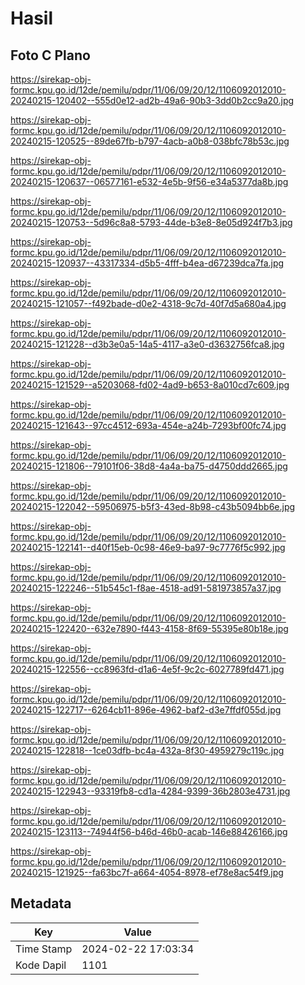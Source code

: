 # Hasil

## Foto C Plano

https://sirekap-obj-formc.kpu.go.id/12de/pemilu/pdpr/11/06/09/20/12/1106092012010-20240215-120402--555d0e12-ad2b-49a6-90b3-3dd0b2cc9a20.jpg

https://sirekap-obj-formc.kpu.go.id/12de/pemilu/pdpr/11/06/09/20/12/1106092012010-20240215-120525--89de67fb-b797-4acb-a0b8-038bfc78b53c.jpg

https://sirekap-obj-formc.kpu.go.id/12de/pemilu/pdpr/11/06/09/20/12/1106092012010-20240215-120637--06577161-e532-4e5b-9f56-e34a5377da8b.jpg

https://sirekap-obj-formc.kpu.go.id/12de/pemilu/pdpr/11/06/09/20/12/1106092012010-20240215-120753--5d96c8a8-5793-44de-b3e8-8e05d924f7b3.jpg

https://sirekap-obj-formc.kpu.go.id/12de/pemilu/pdpr/11/06/09/20/12/1106092012010-20240215-120937--43317334-d5b5-4fff-b4ea-d67239dca7fa.jpg

https://sirekap-obj-formc.kpu.go.id/12de/pemilu/pdpr/11/06/09/20/12/1106092012010-20240215-121057--f492bade-d0e2-4318-9c7d-40f7d5a680a4.jpg

https://sirekap-obj-formc.kpu.go.id/12de/pemilu/pdpr/11/06/09/20/12/1106092012010-20240215-121228--d3b3e0a5-14a5-4117-a3e0-d3632756fca8.jpg

https://sirekap-obj-formc.kpu.go.id/12de/pemilu/pdpr/11/06/09/20/12/1106092012010-20240215-121529--a5203068-fd02-4ad9-b653-8a010cd7c609.jpg

https://sirekap-obj-formc.kpu.go.id/12de/pemilu/pdpr/11/06/09/20/12/1106092012010-20240215-121643--97cc4512-693a-454e-a24b-7293bf00fc74.jpg

https://sirekap-obj-formc.kpu.go.id/12de/pemilu/pdpr/11/06/09/20/12/1106092012010-20240215-121806--79101f06-38d8-4a4a-ba75-d4750ddd2665.jpg

https://sirekap-obj-formc.kpu.go.id/12de/pemilu/pdpr/11/06/09/20/12/1106092012010-20240215-122042--59506975-b5f3-43ed-8b98-c43b5094bb6e.jpg

https://sirekap-obj-formc.kpu.go.id/12de/pemilu/pdpr/11/06/09/20/12/1106092012010-20240215-122141--d40f15eb-0c98-46e9-ba97-9c7776f5c992.jpg

https://sirekap-obj-formc.kpu.go.id/12de/pemilu/pdpr/11/06/09/20/12/1106092012010-20240215-122246--51b545c1-f8ae-4518-ad91-581973857a37.jpg

https://sirekap-obj-formc.kpu.go.id/12de/pemilu/pdpr/11/06/09/20/12/1106092012010-20240215-122420--632e7890-f443-4158-8f69-55395e80b18e.jpg

https://sirekap-obj-formc.kpu.go.id/12de/pemilu/pdpr/11/06/09/20/12/1106092012010-20240215-122556--cc8963fd-d1a6-4e5f-9c2c-6027789fd471.jpg

https://sirekap-obj-formc.kpu.go.id/12de/pemilu/pdpr/11/06/09/20/12/1106092012010-20240215-122717--6264cb11-896e-4962-baf2-d3e7ffdf055d.jpg

https://sirekap-obj-formc.kpu.go.id/12de/pemilu/pdpr/11/06/09/20/12/1106092012010-20240215-122818--1ce03dfb-bc4a-432a-8f30-4959279c119c.jpg

https://sirekap-obj-formc.kpu.go.id/12de/pemilu/pdpr/11/06/09/20/12/1106092012010-20240215-122943--93319fb8-cd1a-4284-9399-36b2803e4731.jpg

https://sirekap-obj-formc.kpu.go.id/12de/pemilu/pdpr/11/06/09/20/12/1106092012010-20240215-123113--74944f56-b46d-46b0-acab-146e88426166.jpg

https://sirekap-obj-formc.kpu.go.id/12de/pemilu/pdpr/11/06/09/20/12/1106092012010-20240215-121925--fa63bc7f-a664-4054-8978-ef78e8ac54f9.jpg


## Metadata

| Key        | Value               |
| ---------- | ------------------- |
| Time Stamp | 2024-02-22 17:03:34 |
| Kode Dapil | 1101                |



